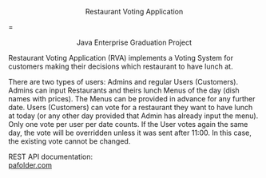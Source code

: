 <p align=center> Restaurant Voting Application</p>
=
<p align=center>
Java Enterprise Graduation Project
</p>
Restaurant Voting Application (RVA) implements a Voting System for customers making their decisions which restaurant to have lunch at.

There are two types of users: Admins and regular Users (Customers).
Admins can input Restaurants and theirs lunch Menus of the day (dish names with prices).
The Menus can be provided in advance for any further date.
Users (Customers) can vote for a restaurant they want to have lunch at today (or any other day provided that Admin has
already input the menu).
Only one vote per user per date counts.
If the User votes again the same day, the vote will be overridden unless it was sent after 11:00.
In this case, the existing vote cannot be changed.

REST API documentation: </br>
[pafolder.com](http://pafolder.com) 
